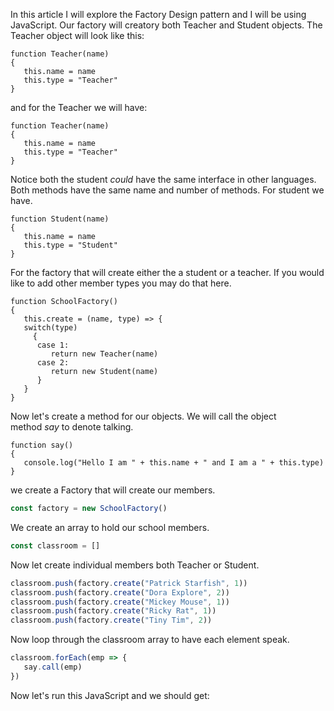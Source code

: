 In this article I will explore the Factory Design pattern and I will be using JavaScript.
Our factory will creatory both Teacher and Student objects.
The Teacher object will look like this:

```jsscript
function Teacher(name)
{
   this.name = name
   this.type = "Teacher"
}
```

and for the Teacher we will have:
```jsscript
function Teacher(name)
{
   this.name = name
   this.type = "Teacher"
}
```
Notice both the student *could* have the same interface in other languages. Both methods have the same name and number of methods.
For student we have.

```jsscript
function Student(name)
{
   this.name = name
   this.type = "Student"
}
```

For the factory that will create either the a student or a teacher. If you would like to add other member types you may do that here.
```jsscript
function SchoolFactory()
{
   this.create = (name, type) => {
   switch(type)
     {
      case 1:
         return new Teacher(name)
      case 2:
         return new Student(name)
      } 
   }
}
```
Now let's create a method for our objects. We will call the object method *say* to denote talking.

```jsscript
function say()
{
   console.log("Hello I am " + this.name + " and I am a " + this.type)
}
```
we create a Factory that will create our members.

```javascript
const factory = new SchoolFactory()
```

We create an array to hold our school members.
```javascript
const classroom = []

```
Now let create individual members both Teacher or Student.

```javascript
classroom.push(factory.create("Patrick Starfish", 1))
classroom.push(factory.create("Dora Explore", 2))
classroom.push(factory.create("Mickey Mouse", 1))
classroom.push(factory.create("Ricky Rat", 1))
classroom.push(factory.create("Tiny Tim", 2))
```
Now loop through the classroom array to have each element speak.
```javascript
classroom.forEach(emp => {
   say.call(emp)
})
```
Now let's run this JavaScript and we should get:

```run

```

